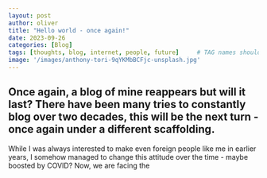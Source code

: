 ```yaml
---
layout: post
author: oliver
title: "Hello world - once again!"
date: 2023-09-26
categories: [Blog]
tags: [thoughts, blog, internet, people, future]     # TAG names should always be lowercase
image: '/images/anthony-tori-9qYKMbBCFjc-unsplash.jpg'
---
```


## Once again, a blog of mine reappears but will it last? There have been many tries to constantly blog over two decades, this will be the next turn - once again under a different scaffolding.

While I was always interested to make even foreign people like me in earlier years, I somehow managed to change this attitude over the time - maybe boosted by COVID? Now, we are facing the 